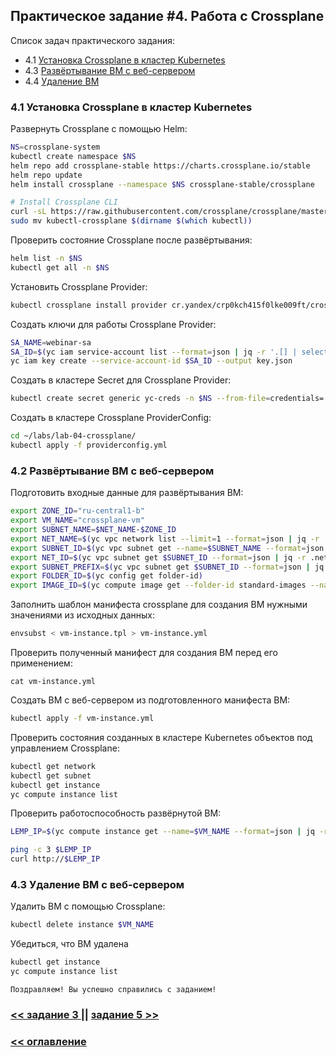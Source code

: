## Практическое задание #4. Работа с Crossplane

Список задач практического задания:
* 4.1 [Установка Crossplane в кластер Kubernetes](#h4-1)
* 4.3 [Развёртывание ВМ с веб-сервером](#h4-2)
* 4.4 [Удаление ВМ](#h4-3)

### 4.1 Установка Crossplane в кластер Kubernetes <a id="h4-1"/></a>

Развернуть Crossplane с помощью Helm:
```bash
NS=crossplane-system
kubectl create namespace $NS
helm repo add crossplane-stable https://charts.crossplane.io/stable
helm repo update
helm install crossplane --namespace $NS crossplane-stable/crossplane

# Install Crossplane CLI
curl -sL https://raw.githubusercontent.com/crossplane/crossplane/master/install.sh | sh
sudo mv kubectl-crossplane $(dirname $(which kubectl))
```

Проверить состояние Crossplane после развёртывания:
```bash
helm list -n $NS
kubectl get all -n $NS
```

Установить Crossplane Provider:
```bash
kubectl crossplane install provider cr.yandex/crp0kch415f0lke009ft/crossplane/provider-jet-yc:v0.1.37
```

Создать ключи для работы Crossplane Provider:
```bash
SA_NAME=webinar-sa
SA_ID=$(yc iam service-account list --format=json | jq -r '.[] | select(.name == ('\"$SA_NAME\"')) | .id')
yc iam key create --service-account-id $SA_ID --output key.json
```

Создать в кластере Secret для Crossplane Provider:
```bash
kubectl create secret generic yc-creds -n $NS --from-file=credentials=./key.json
```

Создать в кластере Crossplane ProviderConfig:
```bash
cd ~/labs/lab-04-crossplane/
kubectl apply -f providerconfig.yml
```

### 4.2 Развёртывание ВМ с веб-сервером <a id="h4-2"/></a>

Подготовить входные данные для развёртывания ВМ:
```bash
export ZONE_ID="ru-central1-b"
export VM_NAME="crossplane-vm"
export SUBNET_NAME=$NET_NAME-$ZONE_ID
export NET_NAME=$(yc vpc network list --limit=1 --format=json | jq -r .[0].name)
export SUBNET_ID=$(yc vpc subnet get --name=$SUBNET_NAME --format=json | jq -r .id)
export NET_ID=$(yc vpc subnet get $SUBNET_ID --format=json | jq -r .network_id)
export SUBNET_PREFIX=$(yc vpc subnet get $SUBNET_ID --format=json | jq -r .v4_cidr_blocks[0])
export FOLDER_ID=$(yc config get folder-id)
export IMAGE_ID=$(yc compute image get --folder-id standard-images --name=lemp-v20220606 --format=json | jq -r .id)
```

Заполнить шаблон манифеста crossplane для создания ВМ нужными значениями из исходных данных:
```bash
envsubst < vm-instance.tpl > vm-instance.yml
```

Проверить полученный манифест для создания ВМ перед его применением:
```
cat vm-instance.yml
```

Создать ВМ с веб-сервером из подготовленного манифеста ВМ:
```bash
kubectl apply -f vm-instance.yml
```

Проверить состояния созданных в кластере Kubernetes объектов под управлением Crossplane:
```bash
kubectl get network
kubectl get subnet
kubectl get instance
yc compute instance list
```

Проверить работоспособность развёрнутой ВМ:
```bash
LEMP_IP=$(yc compute instance get --name=$VM_NAME --format=json | jq -r .network_interfaces[0].primary_v4_address.address)

ping -c 3 $LEMP_IP
curl http://$LEMP_IP
```

### 4.3 Удаление ВМ с веб-сервером <a id="h4-3"/></a>

Удалить ВМ с помощью Crossplane:
```bash
kubectl delete instance $VM_NAME
```

Убедиться, что ВМ удалена
```bash
kubectl get instance
yc compute instance list
```

`Поздравляем! Вы успешно справились с заданием!`

### [ << задание 3 ](../lab-03-terraform/README.md) || [задание 5 >>](../lab-05-pulumi/README.md)
### [ << оглавление ](../README.md)
